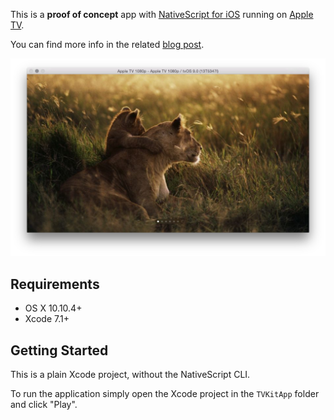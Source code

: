This is a **proof of concept** app with [NativeScript for iOS](https://github.com/NativeScript/ios-runtime) running on [Apple TV](http://www.apple.com/tv/).

You can find more info in the related [blog post](https://www.nativescript.org/blog/running-the-nativescript-runtime-for-ios-on-apple-tv).

![UIPageViewController](screenshots/UIPageViewController.png)

## Requirements
* OS X 10.10.4+
* Xcode 7.1+

## Getting Started
This is a plain Xcode project, without the NativeScript CLI.

To run the application simply open the Xcode project in the `TVKitApp` folder and click "Play".
